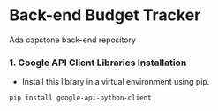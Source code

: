 # Back-end Budget Tracker
Ada capstone back-end repository

### 1. Google API Client Libraries Installation
- Install this library in a virtual environment using pip.

```pip install google-api-python-client```
